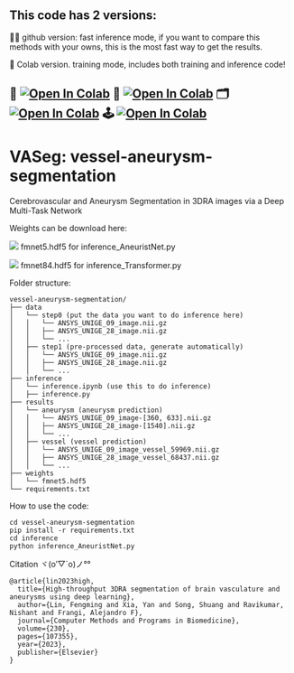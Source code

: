 
<br />

##   This code has 2 versions:  

👨‍💻 github version: fast inference mode, if you want to compare this methods with your owns, this is the most fast way to get the results.

🦒 Colab version. training mode, includes both training and inference code!

##   📖 <a href="https://fmlinks.github.io/vessel-aneurysm-segmentation/docs/index.html" target="_parent\"><img src="https://img.shields.io/badge/Read-Document-blue" alt="Open In Colab"/></a>   🦒 <a href="https://colab.research.google.com/drive/1WS-u1ubEQaW7cGQ1R9IgW5Haytfduo1a?usp=sharing" target="_parent\"><img src="https://colab.research.google.com/assets/colab-badge.svg" alt="Open In Colab"/></a>  🗂️ <a href="https://drive.google.com/drive/folders/10owYD1CuLUzUn_uQNt6koc7JMdeRBKQk?usp=sharing" target="_parent\"><img src="https://img.shields.io/badge/Download-Project-blue" alt="Open In Colab"/></a> 🕹️ <a href="https://drive.google.com/drive/folders/1tO_c9qi9-ckH_9krY_Fyihz4g5B5va8S?usp=drive_link" target="_parent\"><img src="https://img.shields.io/badge/Download-Dataset (requires authority)-blue" alt="Open In Colab"/></a> 








# VASeg: vessel-aneurysm-segmentation
Cerebrovascular and Aneurysm Segmentation in 3DRA images via a Deep Multi-Task Network


Weights can be download here: 

<a href="https://drive.google.com/file/d/1XZZY_H-Nt6mOZ3E9aFDAVvmYezxWJROi/view?usp=sharing" target="_parent\"><img src="https://img.shields.io/badge/Download-Weight-blue" /></a> fmnet5.hdf5 for inference_AneuristNet.py 

<a href="https://drive.google.com/file/d/1bIBnfGVuFZY_Ggye_vSUF41bdUfeR-tC/view?usp=sharing" target="_parent\"><img src="https://img.shields.io/badge/Download-Weight-blue" /></a> fmnet84.hdf5 for inference_Transformer.py 


Folder structure:

    vessel-aneurysm-segmentation/
    ├── data
    │   └── step0 (put the data you want to do inference here)
    │   │   └── ANSYS_UNIGE_09_image.nii.gz
    │   │   ├── ANSYS_UNIGE_28_image.nii.gz
    │   │   └── ...
    │   ├── step1 (pre-processed data, generate automatically)
    │   │   └── ANSYS_UNIGE_09_image.nii.gz
    │   │   ├── ANSYS_UNIGE_28_image.nii.gz
    │   │   └── ...
    ├── inference
    │   └── inference.ipynb (use this to do inference)
    │   ├── inference.py
    ├── results
    │   └── aneurysm (aneurysm prediction)
    │   │   └── ANSYS_UNIGE_09_image-[360, 633].nii.gz
    │   │   ├── ANSYS_UNIGE_28_image-[1540].nii.gz
    │   │   └── ...
    │   ├── vessel (vessel prediction)
    │   │   └── ANSYS_UNIGE_09_image_vessel_59969.nii.gz
    │   │   ├── ANSYS_UNIGE_28_image_vessel_68437.nii.gz
    │   │   └── ...
    ├── weights
    │   └── fmnet5.hdf5
    └── requirements.txt

How to use the code:

    cd vessel-aneurysm-segmentation
    pip install -r requirements.txt
    cd inference
    python inference_AneuristNet.py


Citation  ヾ(o′▽`o)ノ°°

    @article{lin2023high,
      title={High-throughput 3DRA segmentation of brain vasculature and aneurysms using deep learning},
      author={Lin, Fengming and Xia, Yan and Song, Shuang and Ravikumar, Nishant and Frangi, Alejandro F},
      journal={Computer Methods and Programs in Biomedicine},
      volume={230},
      pages={107355},
      year={2023},
      publisher={Elsevier}
    }
